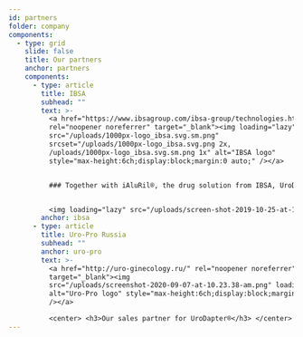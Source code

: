 ```yaml
---
id: partners
folder: company
components:
  - type: grid
    slide: false
    title: Our partners
    anchor: partners
    components:
      - type: article
        title: IBSA
        subhead: ""
        text: >-
          <a href="https://www.ibsagroup.com/ibsa-group/technologies.html"
          rel="noopener noreferrer" target="_blank"><img loading="lazy"
          src="/uploads/1000px-logo_ibsa.svg.sm.png"
          srcset="/uploads/1000px-logo_ibsa.svg.png 2x,
          /uploads/1000px-logo_ibsa.svg.sm.png 1x" alt="IBSA logo"
          style="max-height:6ch;display:block;margin:0 auto;" /></a>


          ### Together with iAluRil®, the drug solution from IBSA, UroDapter® is also available under the name iAluadapter® in 85 countries.


          <img loading="lazy" src="/uploads/screen-shot-2019-10-25-at-11.30.43-am.png" alt="IBSA iAluadapter®" style="width:100%;display:block;margin:0 auto;" />
        anchor: ibsa
      - type: article
        title: Uro-Pro Russia
        subhead: ""
        anchor: uro-pro
        text: >-
          <a href="http://uro-ginecology.ru/" rel="noopener noreferrer"
          target="_blank"><img
          src="/uploads/screenshot-2020-09-07-at-10.23.38-am.png" loading="lazy"
          alt="Uro-Pro logo" style="max-height:6ch;display:block;margin:0 auto;"
          /></a>

          <center> <h3>Our sales partner for UroDapter®</h3> </center>
---
```

